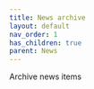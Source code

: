 ```yaml
---
title: News archive
layout: default
nav_order: 1
has_children: true
parent: News
---
```


Archive news items

